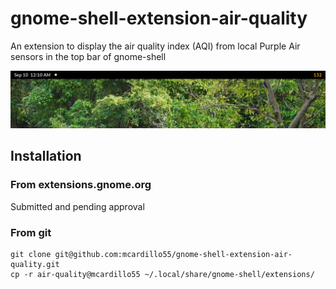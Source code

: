# gnome-shell-extension-air-quality
An extension to display the air quality index (AQI) from local Purple Air sensors in the top bar of gnome-shell

![Screenshot](air-quality@mcardillo55/screenshots/screenshot.png)

## Installation

### From extensions.gnome.org

Submitted and pending approval

### From git

    git clone git@github.com:mcardillo55/gnome-shell-extension-air-quality.git
    cp -r air-quality@mcardillo55 ~/.local/share/gnome-shell/extensions/
